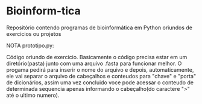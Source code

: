 # Bioinform-tica
Repositório contendo programas de bioinformática em Python oriundos de exercícios ou projetos

NOTA prototipo.py:

Código oriundo de exercicio. Basicamente o código precisa estar em um diretório(pasta) junto com uma arquivo .fasta para funcionar melhor. O progama
pedirá para inserir o nome do arquivo e depois, automaticamente, ele vai separar o arquivo de cabeçalhos e conteudos para "chave" e "porta" de dicionários, 
assim uma vez concluido voce pode acessar o conteudo de determinada sequencia apenas informando o cabeçalho(do caractere ">" até o ultimo numero).



